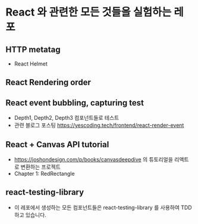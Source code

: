 # React 와 관련한 모든 것들을 실험하는 레포


## HTTP metatag
- React Helmet

## React Rendering order 
## React event bubbling, capturing test 
- Depth1, Depth2, Depth3 컴포넌트들로 테스트
- 관련 블로그 포스팅 https://yescoding.tech/frontend/react-render-event

## React + Canvas API tutorial
- https://joshondesign.com/p/books/canvasdeepdive 의 튜토리얼을 리액트로 변환하는 프로젝트
- Chapter 1: RedRectangle

## react-testing-library
- 이 레포에서 생성하는 모든 컴포넌트들은 react-testing-library 를 사용하여 TDD 하고 있습니다.
